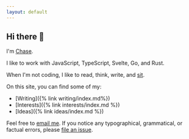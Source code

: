 ```yaml
---
layout: default
---
```


## Hi there 👋

I'm [Chase](https://github.com/clmay).

I like to work with JavaScript, TypeScript, Svelte, Go, and Rust.

When I'm not coding, I like to read, think, write, and
[sit](https://en.wikipedia.org/wiki/Shikantaza).

On this site, you can find some of my:

- [Writing]({% link writing/index.md%})
- [Interests]({% link interests/index.md %})
- [Ideas]({% link ideas/index.md %})

Feel free to [email me](mailto:hello@clm.dev). If you notice any typographical,
grammatical, or factual errors, please
[file an issue](https://github.com/clmay/clmay.github.io/issues/new).
